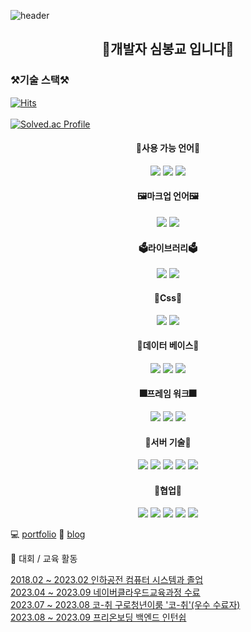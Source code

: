 ![header](https://capsule-render.vercel.app/api?type=rounded&color=timeGradient&text=Welcome%20to%20Sim's%20GitHub%20&animation=twinkling&fontSize=40&fontAlignY=50&fontAlign=50&height=180)


  <div align=center>
    
## 👋개발자 심봉교 입니다👋  
 
  </div>
  

### ⚒기술 스택⚒
[![Hits](https://hits.seeyoufarm.com/api/count/incr/badge.svg?url=https%3A%2F%2Fgithub.com%2Fbong94688&count_bg=%2379C83D&title_bg=%23555555&icon=&icon_color=%23E7E7E7&title=hits&edge_flat=false)](https://hits.seeyoufarm.com)	
</br>
[![Solved.ac Profile](http://mazassumnida.wtf/api/v2/generate_badge?boj=bong6260)](https://solved.ac/bong6260/)

  <div align=center>
 <h4>📒사용 가능 언어📒</h4>
<img src="https://img.shields.io/badge/java-007396?style=for-the-badge&logo=java&logoColor=white"> 
  <img src="https://img.shields.io/badge/python-3776AB?style=for-the-badge&logo=python&logoColor=white">
   <img src="https://img.shields.io/badge/javascript-F7DF1E?style=for-the-badge&logo=javascript&logoColor=black"> 
  <br>
    <h4>🖼마크업 언어🖼</h4>
  <img src="https://img.shields.io/badge/html5-E34F26?style=for-the-badge&logo=html5&logoColor=white"> 
  <img src="https://img.shields.io/badge/css-1572B6?style=for-the-badge&logo=css3&logoColor=white"> 
<br>
  <h4>🗳라이브러리🗳</h4>
  <img src="https://img.shields.io/badge/jquery-0769AD?style=for-the-badge&logo=jquery&logoColor=white">
  <img src="https://img.shields.io/badge/Socket.io-010101?style=for-the-badge&logo=Socket.io&logoColor=white">
<br>
  <h4>🎨Css🎨</h4>
  <img src="https://img.shields.io/badge/bootstrap-7952B3?style=for-the-badge&logo=bootstrap&logoColor=white">
  <img src="https://img.shields.io/badge/mui-0769AD?style=for-the-badge&logo=mui&logoColor=white">

  <br>
    <h4>🍳데이터 베이스🍳</h4>
  <img src="https://img.shields.io/badge/oracle-F80000?style=for-the-badge&logo=oracle&logoColor=white"> 
  <img src="https://img.shields.io/badge/mysql-4479A1?style=for-the-badge&logo=mysql&logoColor=white"> 
  <img src="https://img.shields.io/badge/redis-FF0000?style=for-the-badge&logo=redis&logoColor=white"> 

  <br>
    <h4>🎆프레임 워크🎆</h4>
  <img src="https://img.shields.io/badge/react-61DAFB?style=for-the-badge&logo=react&logoColor=black"> 
  <img src="https://img.shields.io/badge/node.js-339933?style=for-the-badge&logo=Node.js&logoColor=white">
  <img src="https://img.shields.io/badge/spring-6DB33F?style=for-the-badge&logo=spring&logoColor=white"> 
  <br>
  <h4>🎫서버 기술🎫</h4>
  <img src="https://img.shields.io/badge/linux-FCC624?style=for-the-badge&logo=linux&logoColor=black"> 
  <img src="https://img.shields.io/badge/NCP-GR?style=for-the-badge&logo=Naver&logoColor=white" >
  <img src="https://img.shields.io/badge/apache tomcat-F8DC75?style=for-the-badge&logo=apachetomcat&logoColor=white">
  <img src="https://img.shields.io/badge/Docker-2496ED?style=for-the-badge&logo=Docker&logoColor=white"/> 
  <img src="https://img.shields.io/badge/Jenkins-D24939?style=for-the-badge&logo=Jenkins&logoColor=white"/> 
  <br>
  <h4>👔협업👔</h4>
  <img src="https://img.shields.io/badge/github-181717?style=for-the-badge&logo=github&logoColor=white">
  <img src="https://img.shields.io/badge/git-F05032?style=for-the-badge&logo=git&logoColor=white">
  <img src="https://img.shields.io/badge/figma-F05032?style=for-the-badge&logo=figma&logoColor=white">
  <img src="https://img.shields.io/badge/jira-00F0FF?style=for-the-badge&logo=jira&logoColor=white">
  <img src="https://img.shields.io/badge/notion-181717?style=for-the-badge&logo=notion&logoColor=white">

  <br>
  
  </div>

💻 [portfolio](https://elastic-vanilla-3d4.notion.site/My-name-is-simbonggyo-452d7108974f4a8b8ff0c111c360d205?pvs=4)
📗 [blog](https://velog.io/@bong9468)

🥇 대회 / 교육 활동

[2018.02 ~ 2023.02 인하공전 컴퓨터 시스템과 졸업](https://github.com/bong94688)<br>
[2023.04 ~ 2023.09 네이버클라우드교육과정 수료](https://github.com/bong94688)<br>
[2023.07 ~ 2023.08 코-취 구로청년이룸 '코-취'(우수 수료자)](https://github.com/bong94688)<br>
[2023.08 ~ 2023.09 프리온보딩 백엔드 인턴쉽](https://github.com/bong94688)

